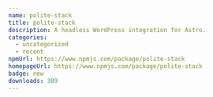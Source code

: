 ```yaml
---
name: polite-stack
title: polite-stack
description: A headless WordPress integration for Astro.
categories:
  - uncategorized
  - recent
npmUrl: https://www.npmjs.com/package/polite-stack
homepageUrl: https://www.npmjs.com/package/polite-stack
badge: new
downloads: 389
---
```

